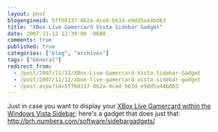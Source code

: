 ```yaml
---
layout: post
blogengineid: 5ff60137-862a-4ced-b63d-e9dd5a44bdb3
title: "XBox Live Gamercard Vista Sidebar Gadget"
date: 2007-11-12 12:39:00 -0600
comments: true
published: true
categories: ["blog", "archives"]
tags: ["General"]
redirect_from: 
  - /post/2007/11/12/XBox-Live-Gamercard-Vista-Sidebar-Gadget
  - /post/2007/11/12/xbox-live-gamercard-vista-sidebar-gadget
  - /post.aspx?id=5ff60137-862a-4ced-b63d-e9dd5a44bdb3
---
```

<!-- more -->
<p>Just in case you want to display your <a href="http://brh.numbera.com/software/sidebargadgets/">XBox Live Gamercard within the Windows Vista Sidebar</a>; here's a gadget that does just that: <a href="http://brh.numbera.com/software/sidebargadgets/">http://brh.numbera.com/software/sidebargadgets/</a></p>
